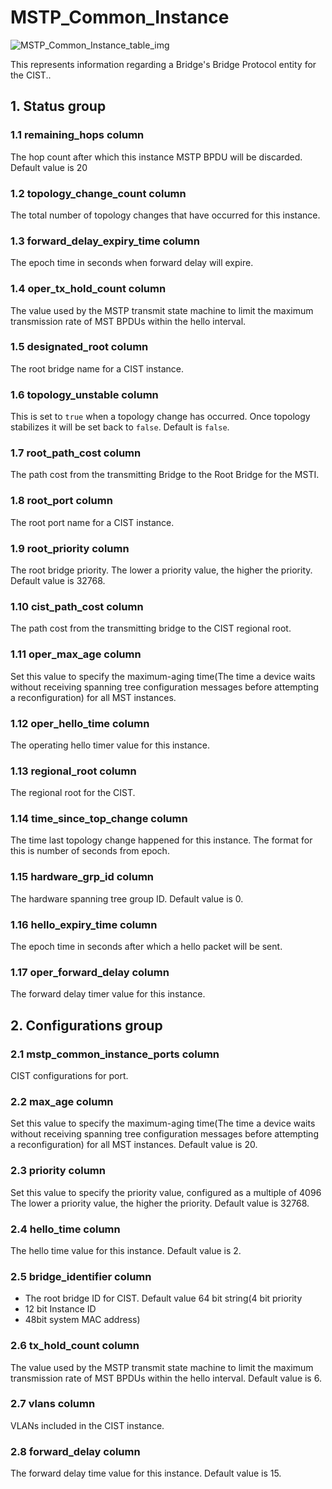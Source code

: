 # MSTP_Common_Instance

![MSTP_Common_Instance_table_img](http://www.plantuml.com/plantuml/img/0MC1dFv0StHXSdHrRMmAT6zdPNHePN8WUmfZR65pSo12ScbaPsKAOsnXStCWLan1JWfZR65pSo1DKrHGNqDlRMrlRbz9RdDqOMvZPLzGRt9q2cDiONDp84rJL51VGszjRMzkNqbkStHXRcDb2dqAJLDKK5z3RsrjRsvVIMvpT65kOsKWF2rrBI12ScbaPsKAJLDKK5z3RsrjRsvVIMvpT65kOsKWBMGjFY1DKrHGNqDlRMrlRbz9RdDqOMvZPLzGRt9q2arJL51VGszjRMzkNqbkStHXRcDb82vaBZuWLan1JWfeQMHb86DfScDiPGfeQMHb86rbRM9bSdCAR6LdPMva879fPsXq2cDlRdHfRdLlSo1iQMvb82qWF68-StHoRsvdF2zYFY1oPMPbScLkOsKAP6zqT6La86nfRcKWBI0yQJvtPM5hF2zfFY1oPMPbScLkOsKAPMvaR6LdPMva2a1bRcHrRMmA)

This represents information regarding a Bridge's Bridge Protocol entity for the
CIST..

## 1. Status group

### 1.1 remaining_hops column

The hop count after which this instance MSTP BPDU will be discarded. Default
value is 20

### 1.2 topology_change_count column

The total number of topology changes that have occurred for this instance.

### 1.3 forward_delay_expiry_time column

The epoch time in seconds when forward delay will expire.

### 1.4 oper_tx_hold_count column

The value used by the MSTP transmit state machine to limit the maximum
transmission rate of MST BPDUs within the hello interval.

### 1.5 designated_root column

The root bridge name for a CIST instance.

### 1.6 topology_unstable column

This is set to `true` when a topology change has occurred. Once topology
stabilizes it will be set back to `false`. Default is `false`.

### 1.7 root_path_cost column

The path cost from the transmitting Bridge to the Root Bridge for the MSTI.

### 1.8 root_port column

The root port name for a CIST instance.

### 1.9 root_priority column

The root bridge priority. The lower a priority value, the higher the priority.
Default value is 32768.

### 1.10 cist_path_cost column

The path cost from the transmitting bridge to the CIST regional root.

### 1.11 oper_max_age column

Set this value to specify the maximum-aging time(The time a device waits without
receiving spanning tree configuration messages before attempting a
reconfiguration) for all MST instances.

### 1.12 oper_hello_time column

The operating hello timer value for this instance.

### 1.13 regional_root column

The regional root for the CIST.

### 1.14 time_since_top_change column

The time last topology change happened for this instance. The format for this is
number of seconds from epoch.

### 1.15 hardware_grp_id column

The hardware spanning tree group ID. Default value is 0.

### 1.16 hello_expiry_time column

The epoch time in seconds after which a hello packet will be sent.

### 1.17 oper_forward_delay column

The forward delay timer value for this instance.

## 2. Configurations group

### 2.1 mstp_common_instance_ports column

CIST configurations for port.

### 2.2 max_age column

Set this value to specify the maximum-aging time(The time a device waits without
receiving spanning tree configuration messages before attempting a
reconfiguration) for all MST instances. Default value is 20.

### 2.3 priority column

Set this value to specify the priority value, configured as a multiple of 4096
The lower a priority value, the higher the priority. Default value is 32768.

### 2.4 hello_time column

The hello time value for this instance. Default value is 2.

### 2.5 bridge_identifier column

+ The root bridge ID for CIST. Default value 64 bit string(4 bit priority
+ 12 bit Instance ID
+ 48bit system MAC address)

### 2.6 tx_hold_count column

The value used by the MSTP transmit state machine to limit the maximum
transmission rate of MST BPDUs within the hello interval. Default value is 6.

### 2.7 vlans column

VLANs included in the CIST instance.

### 2.8 forward_delay column

The forward delay time value for this instance. Default value is 15.

